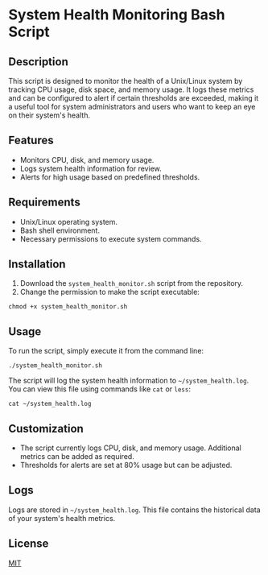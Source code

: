 # System Health Monitoring Bash Script

## Description
This script is designed to monitor the health of a Unix/Linux system by tracking CPU usage, disk space, and memory usage. It logs these metrics and can be configured to alert if certain thresholds are exceeded, making it a useful tool for system administrators and users who want to keep an eye on their system's health.

## Features
- Monitors CPU, disk, and memory usage.
- Logs system health information for review.
- Alerts for high usage based on predefined thresholds.

## Requirements
- Unix/Linux operating system.
- Bash shell environment.
- Necessary permissions to execute system commands.

## Installation
1. Download the `system_health_monitor.sh` script from the repository.
2. Change the permission to make the script executable:

`chmod +x system_health_monitor.sh`

## Usage
To run the script, simply execute it from the command line:

`./system_health_monitor.sh`

The script will log the system health information to `~/system_health.log`. You can view this file using commands like `cat` or `less`:

`cat ~/system_health.log`


## Customization
- The script currently logs CPU, disk, and memory usage. Additional metrics can be added as required.
- Thresholds for alerts are set at 80% usage but can be adjusted.

## Logs
Logs are stored in `~/system_health.log`. This file contains the historical data of your system's health metrics.

## License
[MIT](https://choosealicense.com/licenses/mit/)
